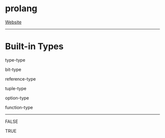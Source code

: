 # prolang

[Website](https://tksmith151.github.io/prolang/)

---

# Built-in Types

type-type

bit-type

reference-type

tuple-type

option-type

function-type

---

FALSE

TRUE

